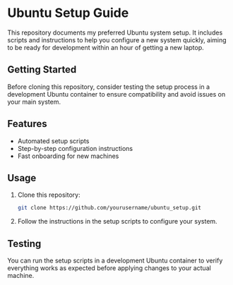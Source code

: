 # Ubuntu Setup Guide

This repository documents my preferred Ubuntu system setup. It includes scripts and instructions to help you configure a new system quickly, aiming to be ready for development within an hour of getting a new laptop.

## Getting Started

Before cloning this repository, consider testing the setup process in a development Ubuntu container to ensure compatibility and avoid issues on your main system.

## Features

- Automated setup scripts
- Step-by-step configuration instructions
- Fast onboarding for new machines

## Usage

1. Clone this repository:
   ```bash
   git clone https://github.com/yourusername/ubuntu_setup.git
   ```
2. Follow the instructions in the setup scripts to configure your system.

## Testing

You can run the setup scripts in a development Ubuntu container to verify everything works as expected before applying changes to your actual machine.
